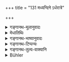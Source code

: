+++
title = "131 मध्यन्दिने ऽर्धरात्रे"

+++

<details><summary>गङ्गानथ-मूलानुवादः</summary>

He shall not have recourse to a cross-road at midday, or at midnight, or after having partaken of meat-food at a śrāddha, or at the two twilights.—(131)
</details>

<details><summary>मेधातिथिः</summary>

मध्याह्ने **ऽर्धरात्रे** महानिशायां समांसं च **श्राद्धं भुक्त्वा न सेवेत,** चिरं न तत्रासीत । यदि कथंचिद् ग्रामादि गच्छतो नान्तरेण चतुष्पथं मार्गान्तरम् अस्ति, तदा तावन्मात्रसंबन्धो न निषिध्यते । 

- <u>केचित्</u> तु चकारम् एवं योजयन्ति । श्राद्धं भुक्त्वा सामिषं चान्यद् अपि भोजनम् । <u>अस्मिंश्</u> च संबन्धे समाचारो ऽन्वेष्यः । नान्यथा व्यवहितः संबन्धो लभ्यते ॥ ४.१३१ ॥
</details>

<details><summary>गङ्गानथ-भाष्यानुवादः</summary>

At midday—at midnight—after having eaten, at a Śrāddha, food mixed with meat—‘*he shall not have recourse to a cross-road*;’ *i.e*., shall not stay there for any length of time. If, however, on his way; to another village, there is no other way save through the cross-road, his having recourse to it to that extent is not forbidden.

Some people add a further ‘*ca*,’ and explain the text to mean, ‘after having eaten at a *śrāddha, and* after having partaken of meat-food.’

Under this explanation, however, it would be necessary to seek for some usage in support of this; as without some such corroborative usage, there can be no justification for such disjointed construction.—(131)
</details>

<details><summary>गङ्गानथ-टिप्पन्यः</summary>

This verse is quoted in *Aparārka* (p. 193);—in *Madanapārijāta* (p. 121);—and in *Vīramitrodaya* (Saṃskāra, p. 576).
</details>

<details><summary>गङ्गानथ-तुल्य-वाक्यानि</summary>

*Viṣṇu* (63.19).—‘he shall not stand upon road-crossings.’

*Mahābhārata* (13. Anuśāsana, 161.28).—‘He shall not stand at
road-crossings at midday, or at midnight, or late at night, or during the two twilights.’
</details>

<details><summary>Bühler</summary>

131	At midday and at midnight, after partaking of meat at a funeral dinner, and in the two twilights let him not stay long on a cross-road.
</details>
